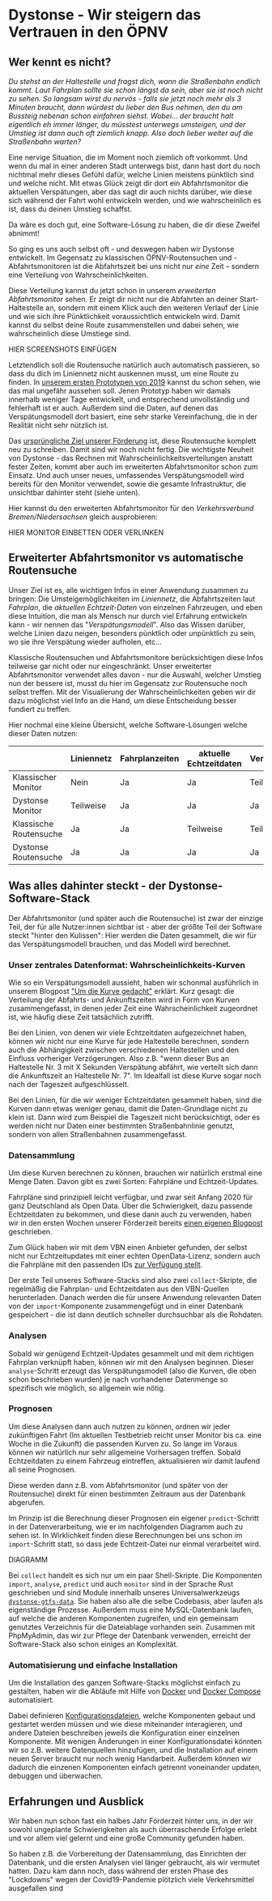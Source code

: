 # Dystonse - Wir steigern das Vertrauen in den ÖPNV

## Wer kennt es nicht?

_Du stehst an der Haltestelle und fragst dich, wann die Straßenbahn endlich kommt. Laut Fahrplan sollte sie schon längst da sein, aber sie ist noch nicht zu sehen. So langsam wirst du nervös - falls sie jetzt noch mehr als 3 Minuten braucht, dann würdest du lieber den Bus nehmen, den du am Bussteig nebenan schon einfahren siehst. Wobei... der braucht halt eigentlich eh immer länger, du müsstest unterwegs umsteigen, und der Umstieg ist dann auch oft ziemlich knapp. Also doch lieber weiter auf die Straßenbahn warten?_

Eine nervige Situation, die im Moment noch ziemlich oft vorkommt. Und wenn du mal in einer anderen Stadt unterwegs bist, dann hast dort du noch nichtmal mehr dieses Gefühl dafür, welche Linien meistens pünktlich sind und welche nicht. Mit etwas Glück zeigt dir dort ein Abfahrtsmonitor die aktuellen Verspätungen, aber das sagt dir auch nichts darüber, wie diese sich während der Fahrt wohl entwickeln werden, und wie wahrscheinlich es ist, dass du deinen Umstieg schaffst.

Da wäre es doch gut, eine Software-Lösung zu haben, die dir diese Zweifel abnimmt!

So ging es uns auch selbst oft - und deswegen haben wir Dystonse entwickelt. Im Gegensatz zu klassischen ÖPNV-Routensuchen und -Abfahrtsmonitoren ist die Abfahrtszeit bei uns nicht nur *eine* Zeit – sondern eine Verteilung von Wahrscheinlichkeiten. 

Diese Verteilung kannst du jetzt schon in unserem *erweiterten Abfahrtsmonitor* sehen. Er zeigt dir nicht nur die Abfahrten an deiner Start-Haltestelle an, sondern mit einem Klick auch den weiteren Verlauf der Linie und wie sich ihre Pünktlichkeit voraussichtlich entwickeln wird. Damit kannst du selbst deine Route zusammenstellen und dabei sehen, wie wahrscheinlich diese Umstiege sind.

HIER SCREENSHOTS EINFÜGEN

Letztendlich soll die Routensuche natürlich auch automatisch passieren, so dass du dich im Liniennetz nicht auskennen musst, um eine Route zu finden. In [unserem ersten Prototypen von 2019](https://dystonse.org/route) kannst du schon sehen, wie das mal ungefähr aussehen soll. Jenen Prototyp haben wir damals innerhalb weniger Tage entwickelt, und entsprechend unvollständig und fehlerhaft ist er auch. Außerdem sind die Daten, auf denen das Verspätungsmodell dort basiert, eine sehr starke Vereinfachung, die in der Realität nicht sehr nützlich ist.

Das [ursprüngliche Ziel unserer Förderung](https://prototypefund.de/project/dystonse-wahrscheinlichkeitsbasierte-oepnv-routensuche/) ist, diese Routensuche komplett neu zu schreiben. Damit sind wir noch nicht fertig. Die wichtigste Neuheit von Dystonse - das Rechnen mit Wahrscheinlichkeitsverteilungen anstatt fester Zeiten, kommt aber auch im erweiterten Abfahrtsmonitor schon zum Einsatz. Und auch unser neues, umfassendes Verspätungsmodell wird bereits für den Monitor verwendet, sowie die gesamte Infrastruktur, die unsichtbar dahinter steht (siehe unten).

Hier kannst du den erweiterten Abfahrtsmonitor für den *Verkehrsverbund Bremen/Niedersachsen* gleich ausprobieren:

HIER MONITOR EINBETTEN ODER VERLINKEN

## Erweiterter Abfahrtsmonitor vs automatische Routensuche

Unser Ziel ist es, alle wichtigen Infos in einer Anwendung zusammen zu bringen: Die Umsteigemöglichkeiten im *Liniennetz*, die Abfahrtszeiten laut *Fahrplan*, die *aktuellen Echtzeit-Daten* von einzelnen Fahrzeugen, und eben diese Intuition, die man als Mensch nur durch viel Erfahrung entwickeln kann - wir nennen das "*Verspätungsmodell*". Also das Wissen darüber, welche Linien dazu neigen, besonders pünktlich oder unpünktlich zu sein, wo sie ihre Verspätung wieder aufholen, etc...

Klassische Routensuchen und Abfahrtsmonitore berücksichtigen diese Infos teilweise gar nicht oder nur eingeschränkt. Unser erweiterter Abfahrtsmonitor verwendet alles davon - nur die Auswahl, welcher Umstieg nun der bessere ist, musst du hier im Gegensatz zur Routensuche noch selbst treffen. Mit der Visualierung der Wahrscheinlichkeiten geben wir dir dazu möglichst viel Info an die Hand, um diese Entscheidung besser fundiert zu treffen.

Hier nochmal eine kleine Übersicht, welche Software-Lösungen welche dieser Daten nutzen:

|                           | Liniennetz | Fahrplanzeiten | aktuelle Echtzeitdaten | Verspätungsmodell |
|---------------------------|------------|----------------|------------------------|-------------------|
| Klassischer Monitor       | Nein       | Ja             | Ja                     | Teilweise         |
| Dystonse Monitor          | Teilweise  | Ja             | Ja                     | Ja                |
| Klassische Routensuche    | Ja         | Ja             | Teilweise              | Teilweise         |
| Dystonse Routensuche      | Ja         | Ja             | Ja                     | Ja                |

## Was alles dahinter steckt - der Dystonse-Software-Stack

Der Abfahrtsmonitor (und später auch die Routensuche) ist zwar der einzige Teil, der für alle Nutzer:innen sichtbar ist - aber der größte Teil der Software steckt "hinter den Kulissen": Hier werden die Daten gesammelt, die wir für das Verspätungsmodell brauchen, und das Modell wird berechnet.

### Unser zentrales Datenformat: Wahrscheinlichkeits-Kurven

Wie so ein Verspätungsmodell aussieht, haben wir schonmal ausführlich in unserem Blogpost ["Um die Kurve gedacht"](https://blog.dystonse.org/analysis/2020/06/10/kurven.html) erklärt. Kurz gesagt: die Verteilung der Abfahrts- und Ankunftszeiten wird in Form von Kurven zusammengefasst, in denen jeder Zeit eine Wahrscheinlichkeit zugeordnet ist, wie häufig diese Zeit tatsächlich zutrifft.

Bei den Linien, von denen wir viele Echtzeitdaten aufgezeichnet haben, können wir nicht nur eine Kurve für jede Haltestelle berechnen, sondern auch die Abhängigkeit zwischen verschiedenen Haltestellen und den Einfluss vorheriger Verzögerungen. Also z.B. "wenn dieser Bus an Haltestelle Nr. 3 mit X Sekunden Verspätung abfährt, wie verteilt sich dann die Ankunftszeit an Haltestelle Nr. 7". Im Idealfall ist diese Kurve sogar noch nach der Tageszeit aufgeschlüsselt.

Bei den Linien, für die wir weniger Echtzeitdaten gesammelt haben, sind die Kurven dann etwas weniger genau, damit die Daten-Grundlage nicht zu klein ist. Dann wird zum Beispiel die Tageszeit nicht berücksichtigt, oder es werden nicht nur Daten einer bestimmten Straßenbahnlinie genutzt, sondern von allen Straßenbahnen zusammengefasst.

### Datensammlung

Um diese Kurven berechnen zu können, brauchen wir natürlich erstmal eine Menge Daten. Davon gibt es zwei Sorten: Fahrpläne und Echtzeit-Updates. 

Fahrpläne sind prinzipiell leicht verfügbar, und zwar seit Anfang 2020 für ganz Deutschland als Open Data. Über die Schwierigkeit, dazu passende Echtzeitdaten zu bekommen, und diese dann auch zu verwenden, haben wir in den ersten Wochen unserer Förderzeit bereits [einen eigenen Blogpost](https://blog.dystonse.org/opendata/2020/03/13/datensammlung.html) geschrieben. 

Zum Glück haben wir mit dem VBN einen Anbieter gefunden, der selbst nicht nur Echtzeitupdates mit einer echten OpenData-Lizenz, sondern auch die Fahrpläne mit den passenden IDs [zur Verfügung stellt](https://www.vbn.de/service/entwicklerinfos/). 

Der erste Teil unseres Software-Stacks sind also zwei `collect`-Skripte, die regelmäßig die Fahrplan- und Echtzeitdaten aus den VBN-Quellen herunterladen. Danach werden die für unsere Anwendung relevanten Daten von der `import`-Komponente zusammengefügt und in einer Datenbank gespeichert - die ist dann deutlich schneller durchsuchbar als die Rohdaten.

### Analysen

Sobald wir genügend Echtzeit-Updates gesammelt und mit dem richtigen Fahrplan verknüpft haben, können wir mit den Analysen beginnen. Dieser `analyse`-Schritt erzeugt das Verspätungsmodell (also die Kurven, die oben schon beschrieben wurden) je nach vorhandener Datenmenge so spezifisch wie möglich, so allgemein wie nötig.

### Prognosen

Um diese Analysen dann auch nutzen zu können, ordnen wir jeder zukünftigen Fahrt (Im aktuellen Testbetrieb reicht unser Monitor bis ca. eine Woche in die Zukunft) die passenden Kurven zu. So lange im Voraus können wir natürlich nur sehr allgemeine Vorhersagen treffen. Sobald Echtzeitdaten zu einem Fahrzeug eintreffen, aktualisieren wir damit laufend all seine Prognosen.

Diese werden dann z.B. vom Abfahrtsmonitor (und später von der Routensuche) direkt für einen bestimmten Zeitraum aus der Datenbank abgerufen.

Im Prinzip ist die Berechnung dieser Prognosen ein eigener `predict`-Schritt in der Datenverarbeitung, wie er im nachfolgenden Diagramm auch zu sehen ist. In Wirklichkeit finden diese Berechnungen bei uns schon im `import`-Schritt statt, so dass jede Echtzeit-Datei nur einmal verarbeitet wird.

DIAGRAMM

Bei `collect` handelt es sich nur um ein paar Shell-Skripte. Die Komponenten `import`, `analyse`, `predict` und auch `monitor` sind in der Sprache Rust geschrieben und sind Module innerhalb unseres Universalwerkzeugs [`dystonse-gtfs-data`](https://github.com/dystonse/dystonse-gtfs-data). Sie haben also alle die selbe Codebasis, aber laufen als eigenständige Prozesse. Außerdem muss eine MySQL-Datenbank laufen, auf welche die anderen Komponenten zugreifen, und ein gemeinsam genutztes Verzeichnis für die Dateiablage vorhanden sein. Zusammen mit PhpMyAdmin, das wir zur Pflege der Datenbank verwenden, erreicht der Software-Stack also schon einiges an Komplexität.

### Automatisierung und einfache Installation

Um die Installation des ganzen Software-Stacks möglichst einfach zu gestalten, haben wir die Abläufe mit Hilfe von [Docker](https://docs.docker.com/get-started/overview/) und [Docker Compose](https://docs.docker.com/compose/) automatisiert.

Dabei definieren [Konfigurationsdateien](https://github.com/dystonse/dystonse-docker), welche Komponenten gebaut und gestartet werden müssen und wie diese miteinander interagieren, und andere Dateien beschreiben jeweils die Konfiguration einer einzelnen Komponente. Mit wenigen Änderungen in einer Konfigurationsdatei könnten wir so z.B. weitere Datenquellen hinzufügen, und die Installation auf einem neuen Server braucht nur noch wenig Handarbeit. Außerdem können wir dadurch die einzenen Komponenten einfach getrennt voneinander updaten, debuggen und überwachen.

## Erfahrungen und Ausblick

Wir haben nun schon fast ein halbes Jahr Förderzeit hinter uns, in der wir sowohl ungeplante Schwierigkeiten als auch überraschende Erfolge erlebt und vor allem viel gelernt und eine große Community gefunden haben.

So haben z.B. die Vorbereitung der Datensammlung, das Einrichten der Datenbank, und die ersten Analysen viel länger gebraucht, als wir vermutet hatten. Dazu kam dann noch, dass während der ersten Phase des "Lockdowns" wegen der Covid19-Pandemie plötzlich viele Verkehrsmittel ausgefallen sind 


